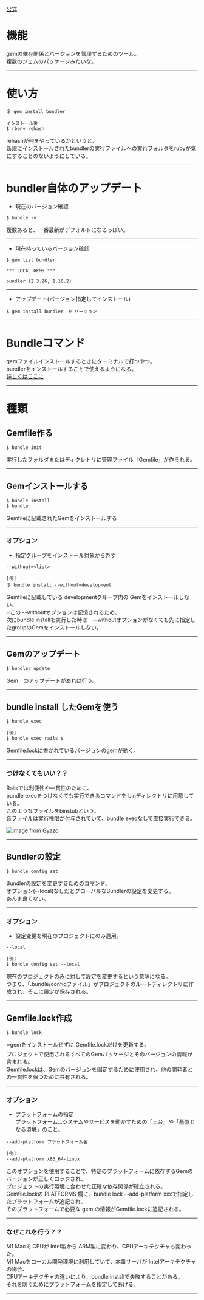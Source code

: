 [公式](https://github.com/rubygems/bundler)

# 機能
gemの依存関係とバージョンを管理するためのツール。    
複数のジェムのパッケージみたいな。
***

# 使い方
~~~
＄ gem install bundler

インストール後
$ rbenv rehash
~~~
rehashが何をやっているかというと、    
新規にインストールされたbundlerの実行ファイルへの実行フォルダをrubyが気にすることのないようにしている。
***

# bundler自体のアップデート
- 現在のバージョン確認
~~~
$ bundle -v
~~~
複数あると、一番最新がデフォルトになるっぽい。
***

- 現在持っているバージョン確認
~~~
$ gem list bundler

*** LOCAL GEMS ***

bundler (2.3.26, 1.16.2)
~~~
***

- アップデート(バージョン指定してインストール)
~~~
$ gem install bundler -v バージョン
~~~
***

# Bundleコマンド
gemファイルインストールするときにターミナルで打つやつ。    
bundlerをインストールすることで使えるようになる。    
[詳しくはここに](https://ruby.studio-kingdom.com/bundler/bundle_install/)
***

# 種類
## Gemfile作る
~~~
$ bundle init
~~~
実行したフォルダまたはディクレトリに管理ファイル「Gemfile」が作られる。
***

## Gemインストールする
~~~
$ bundle install
$ bundle
~~~
Gemfileに記載されたGemをインストールする
***

### オプション
- 指定グループをインストール対象から外す
~~~
--without=<list>

[例]
＄ bundle install --without=development
~~~
Gemfileに記載している developmentグループ内の Gemをインストールしない。    
💡この --withoutオプションは記憶されるため、    
次にbundle installを実行した時は　--withoutオプションがなくても先に指定したgroupのGemをインストールしない。
***

## Gemのアップデート
~~~
$ bundler update
~~~
Gem　のアップデートがあれば行う。
***

## bundle install したGemを使う
~~~
$ bundle exec

[例]
$ bundle exec rails s
~~~
Gemfile.lockに書かれているバージョンのgemが動く。
***

### つけなくてもいい？？
Railsでは利便性や一貫性のために、        
bundle execをつけなくても実行できるコマンドを binディレクトリに用意している。    
このようなファイルをbinstubという。    
各ファイルは実行権限が付与されていて、bundle execなしで直接実行できる。

[![Image from Gyazo](https://i.gyazo.com/1769ec894ba13ee5f63e36038f47475b.png)](https://gyazo.com/1769ec894ba13ee5f63e36038f47475b)
***

## Bundlerの設定
~~~
$ bundle config set
~~~
Bundlerの設定を変更するためのコマンド。    
オプション(--local)なしだとグローバルなBundlerの設定を変更する。    
あんま良くない。
***

### オプション
- 設定変更を現在のプロジェクトにのみ適用。
~~~
--local

[例]
$ bundle config set --local
~~~
現在のプロジェクトのみに対して設定を変更するという意味になる。    
つまり、「.bundle/configファイル」がプロジェクトのルートディレクトリに作成され、そこに設定が保存される。
***

## Gemfile.lock作成
~~~
$ bundle lock
~~~
⭐️gemをインストールせずに Gemfile.lockだけを更新する。    
プロジェクトで使用されるすべてのGemパッケージとそのバージョンの情報が含まれる。    
Gemfile.lockは、Gemのバージョンを固定するために使用され、他の開発者との一貫性を保つために共有される。
***

### オプション
- プラットフォームの指定    
プラットフォーム...システムやサービスを動かすための「土台」や「基盤となる環境」のこと。
~~~
--add-platform プラットフォーム名

[例]
--add-platform x86_64-linux
~~~
このオプションを使用することで、特定のプラットフォームに依存するGemのバージョンが正しくロックされ、    
プロジェクトの実行環境に合わせた正確な依存関係が確立される。    
Gemfile.lockの PLATFORMS 欄に、bundle lock --add-platform xxxで指定したプラットフォームが追記され、    
そのプラットフォームで必要な gem の情報がGemfile.lockに追記される。
***

### なぜこれを行う？？
M1 Macで CPUが Intel製から ARM製に変わり、CPUアーキテクチャも変わった。    
M1 Macをローカル開発環境に利用していて、本番サーバが Intelアーキテクチャの場合、    
CPUアーキテクチャの違いにより、bundle installで失敗することがある。   
それを防ぐためにプラットフォームを指定してあげる。
***
